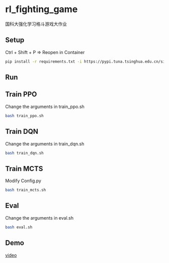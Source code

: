 # rl_fighting_game

国科大强化学习格斗游戏大作业

## Setup

Ctrl + Shift + P => Reopen in Container

```sh
pip install -r requirements.txt -i https://pypi.tuna.tsinghua.edu.cn/simple"
```

## Run

## Train PPO

Change the arguments in train_ppo.sh

```sh
bash train_ppo.sh
```

## Train DQN

Change the arguments in train_dqn.sh

```sh
bash train_dqn.sh
```

## Train MCTS

Modify Config.py

```sh
bash train_mcts.sh
```

## Eval

Change the arguments in eval.sh

```sh
bash eval.sh
```

## Demo

[video](./demo.mp4)